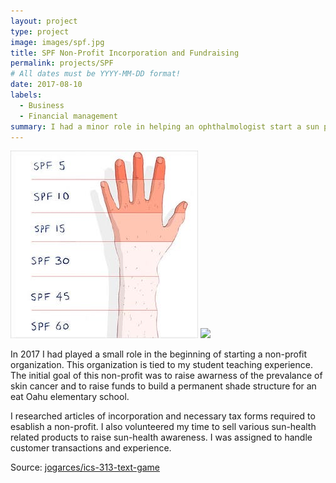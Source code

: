 ```yaml
---
layout: project
type: project
image: images/spf.jpg
title: SPF Non-Profit Incorporation and Fundraising
permalink: projects/SPF
# All dates must be YYYY-MM-DD format!
date: 2017-08-10
labels:
  - Business
  - Financial management
summary: I had a minor role in helping an ophthalmologist start a sun protection geared non-profit organization.
---
```

![](https://github.com/jhonda7/jhonda7.github.io/blob/master/images/spf.jpg)
<img class="ui image" src="{{ site.baseurl }}/images/cotton-header.png">

In 2017 I had played a small role in the beginning of starting a non-profit organization. This organization is tied to my student teaching experience. The initial goal of this non-profit was to raise awarness of the prevalance of skin cancer and to raise funds to build a permanent shade structure for an eat Oahu elementary school.

I researched articles of incorporation and necessary tax forms required to esablish a non-profit. I also volunteered my time to sell various sun-health related products to raise sun-health awareness. I was assigned to handle customer transactions and experience.


Source: <a href="https://github.com/jogarces/ics-313-text-game"><i class="large github icon "></i>jogarces/ics-313-text-game</a>


